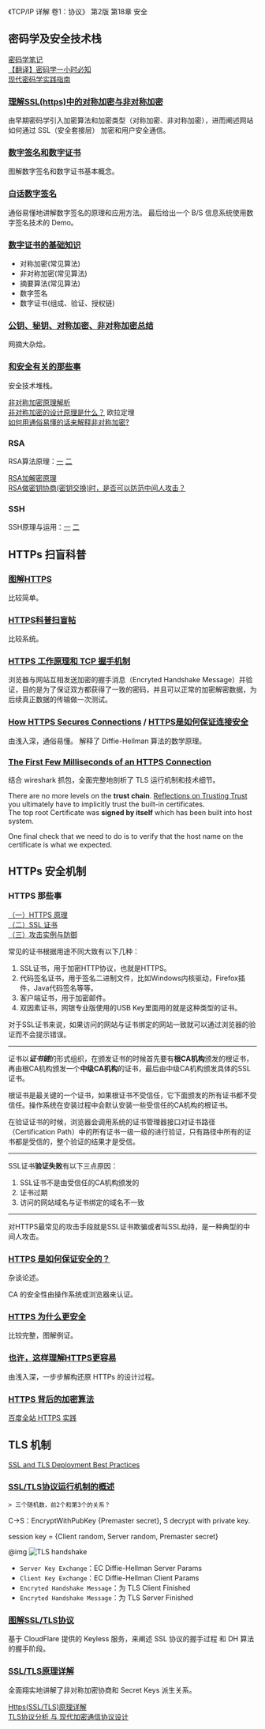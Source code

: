<!--TOC-->

《TCP/IP 详解 卷1：协议》 第2版 第18章 安全

## 密码学及安全技术栈
[密码学笔记](http://www.ruanyifeng.com/blog/2006/12/notes_on_cryptography.html)  
[【翻译】密码学一小时必知](https://blog.helong.info/blog/2015/04/12/translate-Everything-you-need-to-know-about-cryptgraphy-in-1-hour/)  
[现代密码学实践指南](https://blog.helong.info/blog/2015/06/06/modern-crypto/)  

### [理解SSL(https)中的对称加密与非对称加密](http://netsecurity.51cto.com/art/201407/444787.htm)
由早期密码学引入加密算法和加密类型（对称加密、非对称加密），进而阐述网站如何通过 SSL（安全套接层） 加密和用户安全通信。

### [数字签名和数字证书](http://blog.csdn.net/phunxm/article/details/16344837)
图解数字签名和数字证书基本概念。

### [白话数字签名](http://www.cnblogs.com/1-2-3/category/106003.html)
通俗易懂地讲解数字签名的原理和应用方法。
最后给出一个 B/S 信息系统使用数字签名技术的 Demo。

### [数字证书的基础知识](http://www.enkichen.com/2016/02/26/digital-certificate-based/)
- 对称加密(常见算法)  
- 非对称加密(常见算法)  
- 摘要算法(常见算法)  
- 数字签名  
- 数字证书(组成、验证、授权链)  

### [公钥、秘钥、对称加密、非对称加密总结](http://my.oschina.net/shede333/blog/359290)
网摘大杂烩。

### [和安全有关的那些事](http://blog.csdn.net/bluishglc/article/details/7585965)
安全技术堆栈。

[非对称加密原理解析](http://blog.csdn.net/wzzvictory/article/details/9015155)  
[非对称加密的设计原理是什么？](https://www.zhihu.com/question/23879943)  欧拉定理  
[如何用通俗易懂的话来解释非对称加密?](https://www.zhihu.com/question/33645891)  

### RSA
RSA算法原理：[一](http://www.ruanyifeng.com/blog/2013/06/rsa_algorithm_part_one.html) [二](http://www.ruanyifeng.com/blog/2013/07/rsa_algorithm_part_two.html)

[RSA加解密原理](https://www.zhihu.com/question/33645891/answer/159643267)  
[RSA做密钥协商(密钥交换)时，是否可以防范中间人攻击？](https://www.zhihu.com/question/25116415)  

### SSH
SSH原理与运用：[一](http://www.ruanyifeng.com/blog/2011/12/ssh_remote_login.html) [二](http://www.ruanyifeng.com/blog/2011/12/ssh_port_forwarding.html)

## HTTPs 扫盲科普
### [图解HTTPS](http://limboy.me/tech/2011/02/19/https-workflow.html)
比较简单。

### [HTTPS科普扫盲帖](http://www.cnblogs.com/chyingp/p/https-introduction.html)
比较系统。

### [HTTPS 工作原理和 TCP 握手机制](http://blog.jobbole.com/105633/)  
浏览器与网站互相发送加密的握手消息（Encryted Handshake Message）并验证，目的是为了保证双方都获得了一致的密码，并且可以正常的加密解密数据，为后续真正数据的传输做一次测试。

### [How HTTPS Secures Connections](https://blog.hartleybrody.com/https-certificates/) / [HTTPS是如何保证连接安全](http://blog.jobbole.com/45530/)
由浅入深，通俗易懂。
解释了 Diffie-Hellman 算法的数学原理。

### [The First Few Milliseconds of an HTTPS Connection](http://www.moserware.com/2009/06/first-few-milliseconds-of-https.html)
结合 wireshark 抓包，全面完整地剖析了 TLS 运行机制和技术细节。

There are no more levels on the **trust chain**.   [Reflections on Trusting Trust](http://www.ece.cmu.edu/~ganger/712.fall02/papers/p761-thompson.pdf)  
you ultimately have to implicitly trust the built-in certificates.  
The top root Certificate was **signed by itself** which has been built into host system.  

One final check that we need to do is to verify that the host name on the certificate is what we expected. 

## HTTPs 安全机制

### HTTPS 那些事
[（一）HTTPS 原理](http://www.guokr.com/post/114121/)  
[（二）SSL 证书](http://www.guokr.com/post/116169/)  
[（三）攻击实例与防御](http://www.guokr.com/blog/148613/)  

常见的证书根据用途不同大致有以下几种：

1. SSL证书，用于加密HTTP协议，也就是HTTPS。  
2. 代码签名证书，用于签名二进制文件，比如Windows内核驱动，Firefox插件，Java代码签名等等。  
3. 客户端证书，用于加密邮件。  
4. 双因素证书，网银专业版使用的USB Key里面用的就是这种类型的证书。  

对于SSL证书来说，如果访问的网站与证书绑定的网站一致就可以通过浏览器的验证而不会提示错误。

---

证书以***证书链***的形式组织，在颁发证书的时候首先要有**根CA机构**颁发的根证书，再由根CA机构颁发一个**中级CA机构**的证书，最后由中级CA机构颁发具体的SSL证书。

根证书是最关键的一个证书，如果根证书不受信任，它下面颁发的所有证书都不受信任。操作系统在安装过程中会默认安装一些受信任的CA机构的根证书。

在验证证书的时候，浏览器会调用系统的证书管理器接口对证书路径（Certification Path）中的所有证书一级一级的进行验证，只有路径中所有的证书都是受信的，整个验证的结果才是受信。

---

SSL证书**验证失败**有以下三点原因：

1. SSL证书不是由受信任的CA机构颁发的  
2. 证书过期  
3. 访问的网站域名与证书绑定的域名不一致  

---

对HTTPS最常见的攻击手段就是SSL证书欺骗或者叫SSL劫持，是一种典型的中间人攻击。

### [HTTPS 是如何保证安全的？](http://www.jianshu.com/p/b894a7e1c779)
杂谈论述。

 CA 的安全性由操作系统或浏览器来认证。

### [HTTPS 为什么更安全](http://blog.jobbole.com/110373/)
比较完整，图解例证。

### [也许，这样理解HTTPS更容易](http://blog.jobbole.com/110354/)
由浅入深，一步步解构还原 HTTPs 的设计过程。

### [HTTPS 背后的加密算法](http://insights.thoughtworkers.org/cipher-behind-https/)

[百度全站 HTTPS 实践](http://blog.csdn.net/luocn99/article/details/45460673)

## TLS 机制
[SSL and TLS Deployment Best Practices](https://github.com/ssllabs/research/wiki/SSL-and-TLS-Deployment-Best-Practices)  

### [SSL/TLS协议运行机制的概述](http://www.ruanyifeng.com/blog/2014/02/ssl_tls.html)

	> 三个随机数，前2个和第3个的关系？

C->S：EncryptWithPubKey {Premaster secret},
S decrypt with private key.

session key = {Client random, Server random, Premaster secret}

@img ![TLS handshake](http://image.beekka.com/blog/201402/bg2014020502.png)

- `Server Key Exchange`：EC Diffie-Hellman Server Params  
- `Client Key Exchange`：EC Diffie-Hellman Client Params  
- `Encryted Handshake Message`：为 TLS Client Finished    
- `Encryted Handshake Message`：为 TLS Server Finished  

### [图解SSL/TLS协议](http://www.ruanyifeng.com/blog/2014/09/illustration-ssl.html)
基于 CloudFlare 提供的 Keyless 服务，来阐述 SSL 协议的握手过程 和 DH 算法的握手阶段。

### [SSL/TLS原理详解](https://segmentfault.com/a/1190000002554673)
全面翔实地讲解了非对称加密协商和 Secret Keys 派生关系。

[Https(SSL/TLS)原理详解](http://www.codesec.net/view/179203.html)  
[TLS协议分析 与 现代加密通信协议设计](https://blog.helong.info/blog/2015/09/07/tls-protocol-analysis-and-crypto-protocol-design/)  
